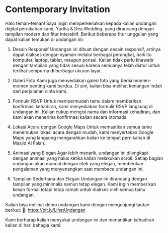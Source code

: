 # Contemporary Invitation


Halo teman-teman! Saya ingin memperkenalkan kepada kalian undangan digital pernikahan kami, Yudha & Dea Wedding, yang dirancang dengan tampilan modern dan fitur interaktif. Berikut beberapa fitur unggulan yang dapat kalian temukan di undangan ini:

1. Desain Responsif
Undangan ini dibuat dengan desain responsif, artinya dapat diakses dengan nyaman melalui berbagai perangkat, baik itu komputer, laptop, tablet, maupun ponsel. Kalian tidak perlu khawatir dengan tampilan yang tidak sesuai karena semuanya telah diatur untuk terlihat sempurna di berbagai ukuran layar.

2. Galeri Foto
Kami juga menyediakan galeri foto yang berisi momen-momen penting kami berdua. Di sini, kalian bisa melihat kenangan indah dari perjalanan cinta kami.

3. Formulir RSVP
Untuk mempermudah tamu dalam memberikan konfirmasi kehadiran, kami menyediakan formulir RSVP langsung di undangan ini. Kalian cukup mengisi nama dan informasi kehadiran, dan kami akan menerima konfirmasi kalian secara otomatis.

4. Lokasi Acara dengan Google Maps
Untuk memastikan semua tamu menemukan lokasi acara dengan mudah, kami menyertakan Google Maps yang langsung mengarahkan kalian ke tempat pernikahan di Masjid Al Falah.

5. Animasi yang Elegan
Agar lebih menarik, undangan ini dilengkapi dengan animasi yang halus ketika kalian melakukan scroll. Setiap bagian undangan akan muncul dengan efek yang elegan, memberikan pengalaman yang menyenangkan saat membaca undangan ini.

6. Tampilan Sederhana dan Elegan
Undangan ini dirancang dengan tampilan yang minimalis namun tetap elegan. Kami ingin memberikan kesan formal tetapi tetap ramah untuk diakses oleh semua tamu undangan.

Kalian bisa melihat demo undangan kami dengan mengunjungi tautan berikut:
🔗: https://bit.ly/LihatUndangan

Kami berharap kalian menyukai undangan ini dan menantikan kehadiran kalian di hari bahagia kami.


